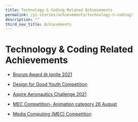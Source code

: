```yaml
---
title: Technology & Coding Related Achievements
permalink: /yi-stories/achievements/technology-n-coding/
description: ""
third_nav_title: Achievements
---
```

# **Technology & Coding Related Achievements**

* [Bronze Award @ Ignite 2021](/yi-stories/achievements/Technology-and-Coding/bronze-award-at-ignite-2021/)

* [Design for Good Youth Competition](/yi-stories/achievements/technology-n-coding/design-for-good-youth-competition/)

* [Aspire Aeronautics Challenge 2021](/yi-stories/achievements/technology-n-coding/aspire-aeronautics-challenge-2021/) 

* [MEC Competition- Animation category 26 August](/yi-stories/achievements/technology-n-coding/mec-competition-2016-animation-category-26-august-2016/)

* [Media Computing (MEC) Competition](/yi-stories/achievements/technology-n-coding/media-computing-mec-competition/)